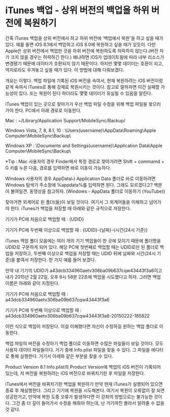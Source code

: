 # iTunes 백업 - 상위 버전의 백업을 하위 버전에 복원하기

간혹 iTunes 백업을 상위 버전에서 하고 하위 버전에 ‘백업에서 복원'을 하고 싶을 때가 있다. 예를 들면 iOS 8.1에서 백업하고 iOS 8.0에 복원하고 싶을 때가 있듯이. 다만 Apple은 상위 버전에서 백업한 것을 하위 버전에 복원하도록 허락하지 않는다.(버전 차가 크지 않을 경우는 허락하긴 한다.) 왜냐하면 iOS가 업데이트됨에 따라 내부 리소스가 변경됐기 때문에 데이터가 호환되지 않기 때문이다. 하지만 몇몇 데이터는 호환이 되고, 억지로라도 우겨놓고 싶을 때가 있다. 이 방법에 대해 다뤄보겠다.

개요는 이렇다. 백업 파일에 기록된 iOS 버전을 속여서, 현재 복원하려는 iOS 버전이랑 같게 속여서 iTunes로 통해 강제로 복원시키는 것이다. 참고로 말하자면 이건 실패할 가능성이 있다. 또는 복원이 된다 하더라도 몇몇 데이터가 유실될 수 있음을 알린다.

iTunes 백업이 있는 곳으로 찾아가기
우선 백업 파일 수정을 위해 백업 파일을 찾으러 가야 한다. PC에서 아래 경로로 이동한다.

Mac : ~/Library/Application Support/MobileSync/Backup/

Windows Vista, 7, 8, 8.1, 10 : \Users\(username)\AppData\Roaming\Apple Computer\MobileSync\Backup\

Windows XP : \Documents and Settings\(username)\Application Data\Apple Computer\MobileSync\Backup\

*Tip : Mac 사용자의 경우 Finder에서 특정 경로로 찾아가려면 Shift + commamd + G 키를 누른 다음, 경로를 입력하면 바로 이동이 가능하다.

Windows 사용자의 경우 AppData나 Application Data 폴더로 바로 이동하려면 Windows 탐색기 주소창에 %appdata%를 입력하면 된다. 그래도 모르겠다고? 백문이 불여일견. 동영상을 참고하자. (Windows - AppData 폴더로 이동하기 (YouTube))

찾아가면 외계어로 된 폴더(들)이 보일 것이다. 여기서 그 외계어들을 이해하고 넘어가야 한다. iTunes가 백업을 저장할 때 아래와 같은 규칙으로 저장한다.

기기가 PC에 처음으로 백업할 때 : {UDID}

기기가 PC에 두번째 이상으로 백업할 때 : {UDID}-{날짜}-{시간(24시 기준)}

iTunes 백업 폴더 모음에는 여러 개의 기기 백업들이 한 곳에 모이기 때문에 폴더명을 UDID로 구문하게 되어 있다. 해당 PC에 첫번째로 백업할 때는 UDID로만 된 폴더로 백업을 저장하고, 두번째 이상으로 백업을 저장할 때는 UDID 뒤에 날짜와 시간(24시 기준)을 붙여서 저장한다. 한 가지 예를 들어 보겠다.

만약 내 기기의 UDID가 a43dcb334960aetv306ba09b637cqw43443f3a6이고 내가 2015년 2월 22일, 오후 6시 58분 22초에 백업을 시도했다고 하자. 그러면 백업 이름은 아래와 같이 지정된다.

기기가 PC에 처음으로 백업할 때 : a43dcb334960aetv306ba09b637cqw43443f3a6

기기가 PC에 두번째 이상으로 백업할 때 : a43dcb334960aetv306ba09b637cqw43443f3a6-20150222-185822

이런 식으로 백업이 저장된다. 이걸 이해했다면 자신이 수정하길 원하는 백업 폴더로 이동한다.

백업 파일의 버전을 수정하기
백업 폴더로 이동하면 수많은 파일들이 보일 것이다. 모두 사용자 데이터 파일들이다. 거기 중에 Info.plist 파일을 찾을 수 있다. 그 파일을 에디터로 통해 실행한다. 거기서 아래와 같은 부분을 찾을 수 있다.

<key>Product Version</key>
<string>8.1</string>
Info.plist의 Product Version에 백업의 iOS 버전이 기록되어 있는데, 저 버전을 복원하려는 iOS 버전으로 바꿔치기한 후 파일을 저장한다.

iTunes에서 버전을 바꿔치기한 백업을 복원하기
만약 현재 iTunes가 실행되어 있으면 종료 후 재실행한다. 그리고 기기에 복원을 시도해본다. 여기서 복원이 오류없이 잘 되면 성공한거고, 만약에 복원 도중 오류가 발생하다면 이 강좌의 방법으로는 불가능한 것이다. 그건 좀 더 깊이 들어가서 수정을 해줘야 하는데, 난 거기까진 몰라서 알려줄 수 없을 것 같다.
